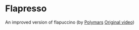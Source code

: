 # Flapresso
An improved version of flapuccino (by [Polymars](https://www.youtube.com/c/PolyMars/) [Original video](https://youtu.be/7tXsC8YlCq8))
